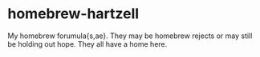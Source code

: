 # homebrew-hartzell

My homebrew forumula{s,ae}.  They may be homebrew rejects or may still
be holding out hope.  They all have a home here.
